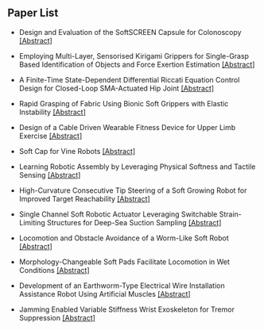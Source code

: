 ## Paper List

- Design and Evaluation of the SoftSCREEN Capsule for Colonoscopy
[[Abstract]](https://events.infovaya.com/presentation?id=108254)

- Employing Multi-Layer, Sensorised Kirigami Grippers for Single-Grasp Based Identification of Objects and Force Exertion Estimation
[[Abstract]](https://events.infovaya.com/presentation?id=108257)

- A Finite-Time State-Dependent Differential Riccati Equation Control Design for Closed-Loop SMA-Actuated Hip Joint
[[Abstract]](https://events.infovaya.com/presentation?id=108260)

- Rapid Grasping of Fabric Using Bionic Soft Grippers with Elastic Instability
[[Abstract]](https://events.infovaya.com/presentation?id=108263)

- Design of a Cable Driven Wearable Fitness Device for Upper Limb Exercise
[[Abstract]](https://events.infovaya.com/presentation?id=108266)

- Soft Cap for Vine Robots
[[Abstract]](https://events.infovaya.com/presentation?id=108269)

- Learning Robotic Assembly by Leveraging Physical Softness and Tactile Sensing
[[Abstract]](https://events.infovaya.com/presentation?id=108272)

- High-Curvature Consecutive Tip Steering of a Soft Growing Robot for Improved Target Reachability
[[Abstract]](https://events.infovaya.com/presentation?id=108275)

- Single Channel Soft Robotic Actuator Leveraging Switchable Strain-Limiting Structures for Deep-Sea Suction Sampling
[[Abstract]](https://events.infovaya.com/presentation?id=108278)

- Locomotion and Obstacle Avoidance of a Worm-Like Soft Robot
[[Abstract]](https://events.infovaya.com/presentation?id=108281)

- Morphology-Changeable Soft Pads Facilitate Locomotion in Wet Conditions
[[Abstract]](https://events.infovaya.com/presentation?id=108284)

- Development of an Earthworm-Type Electrical Wire Installation Assistance Robot Using Artificial Muscles
[[Abstract]](https://events.infovaya.com/presentation?id=108287)

- Jamming Enabled Variable Stiffness Wrist Exoskeleton for Tremor Suppression
[[Abstract]](https://events.infovaya.com/presentation?id=108290)

